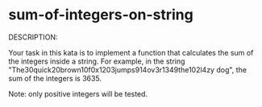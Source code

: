 # sum-of-integers-on-string

DESCRIPTION:

Your task in this kata is to implement a function that calculates the sum of the integers inside a string. For example, in the string "The30quick20brown10f0x1203jumps914ov3r1349the102l4zy dog", the sum of the integers is 3635.

Note: only positive integers will be tested.
